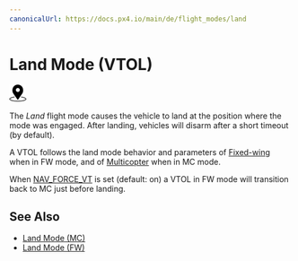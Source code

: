 ```yaml
---
canonicalUrl: https://docs.px4.io/main/de/flight_modes/land
---
```


# Land Mode (VTOL)

[<img src="../../assets/site/position_fixed.svg" title="Position estimate required (e.g. GPS)" width="30px" />](../getting_started/flight_modes.md#key_position_fixed)

The _Land_ flight mode causes the vehicle to land at the position where the mode was engaged. After landing, vehicles will disarm after a short timeout (by default).

A VTOL follows the land mode behavior and parameters of [Fixed-wing](../flight_modes_fw/land.md) when in FW mode, and of [Multicopter](../flight_modes_mc/land.md) when in MC mode.

When [NAV_FORCE_VT](../advanced_config/parameter_reference.md#NAV_FORCE_VT) is set (default: on) a VTOL in FW mode will transition back to MC just before landing.

## See Also

- [Land Mode (MC)](../flight_modes_mc/land.md)
- [Land Mode (FW)](../flight_modes_fw/land.md)
